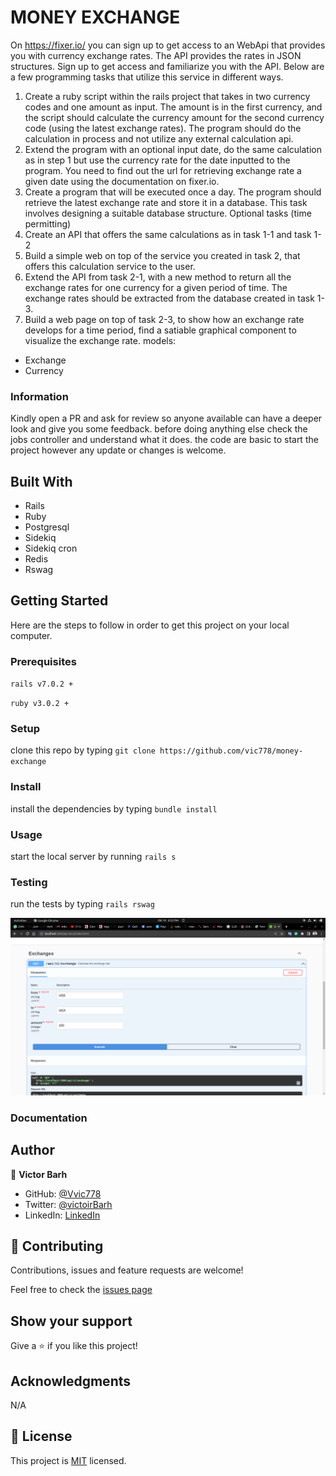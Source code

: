 # MONEY EXCHANGE

On https://fixer.io/ you can sign up to get access to an WebApi that provides you with currency
exchange rates. The API provides the rates in JSON structures.
Sign up to get access and familiarize you with the API.
Below are a few programming tasks that utilize this service in different ways.
1. Create a ruby script within the rails project that takes in two currency codes and one
amount as input. The amount is in the first currency, and the script should calculate the
currency amount for the second currency code (using the latest exchange rates). The
program should do the calculation in process and not utilize any external calculation api.
2. Extend the program with an optional input date, do the same calculation as in step 1 but
use the currency rate for the date inputted to the program. You need to find out the url for
retrieving exchange rate a given date using the documentation on fixer.io.
3. Create a program that will be executed once a day. The program should retrieve the
latest exchange rate and store it in a database. This task involves designing a suitable
database structure.
Optional tasks (time permitting)
1. Create an API that offers the same calculations as in task 1-1 and task 1-2
2. Build a simple web on top of the service you created in task 2, that offers this calculation
service to the user.
3. Extend the API from task 2-1, with a new method to return all the exchange rates for one
currency for a given period of time. The exchange rates should be extracted from the
database created in task 1-3.
4. Build a web page on top of task 2-3, to show how an exchange rate develops for a time
period, find a satiable graphical component to visualize the exchange rate.
  models:

  - Exchange
  - Currency

### Information
Kindly open a PR and ask for review so anyone available can have a deeper look and give you some feedback. before doing anything else check the jobs controller and understand what it does. the code are basic to start the project however any update or changes is welcome. 
## Built With

- Rails
- Ruby 
- Postgresql
- Sidekiq
- Sidekiq cron 
- Redis
- Rswag

## Getting Started

Here are the steps to follow in order to get this project on your local computer.

### Prerequisites

`rails v7.0.2 +`

`ruby v3.0.2 +`

### Setup

clone this repo by typing `git clone https://github.com/vic778/money-exchange`

### Install

install the dependencies by typing `bundle install`

### Usage

start the local server by running `rails s`

### Testing

run the tests by typing `rails rswag`

![img](app/assets/images/screenshot.png)

### Documentation


## Author

👤 **Victor Barh**

- GitHub: [@Vvic778](https://github.com/vic778)
- Twitter: [@victoirBarh](https://twitter.com/)
- LinkedIn: [LinkedIn](https://linkedin.com/in/victoir-barh)

## 🤝 Contributing

Contributions, issues and feature requests are welcome!

Feel free to check the [issues page](https://github.com/vic778/money-exchange/issues/6)

## Show your support

Give a ⭐️ if you like this project!

## Acknowledgments

 N/A

## 📝 License

This project is [MIT](lic.url) licensed.